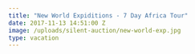 ```yaml
---
title: "New World Expiditions - 7 Day Africa Tour"
date: 2017-11-13 14:51:00 Z
image: /uploads/silent-auction/new-world-exp.jpg
type: vacation
---
```


